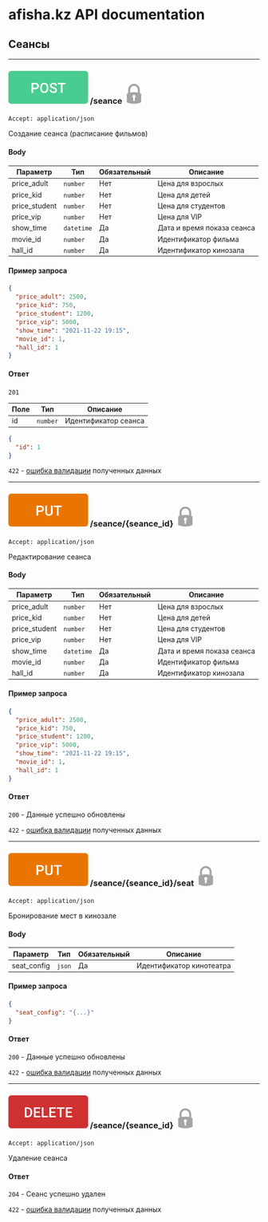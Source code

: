 # afisha.kz API documentation
## Сеансы

---

### ![](images/post.svg) /seance [![](images/lock.svg)](auth.md#авторизация)
`Accept: application/json`

Создание сеанса (расписание фильмов)

#### Body

| Параметр | Тип | Обязательный | Описание |
| ------ | ------ | ------ | ------ |
| price_adult | `number` | Нет | Цена для взрослых |
| price_kid | `number` | Нет | Цена для детей |
| price_student | `number` | Нет | Цена для студентов |
| price_vip | `number` | Нет | Цена для VIP |
| show_time | `datetime` | Да | Дата и время показа сеанса |
| movie_id | `number` | Да | Идентификатор фильма |
| hall_id | `number` | Да | Идентификатор кинозала |

#### Пример запроса

```json
{
  "price_adult": 2500,
  "price_kid": 750,
  "price_student": 1200,
  "price_vip": 5000,
  "show_time": "2021-11-22 19:15",
  "movie_id": 1,
  "hall_id": 1
}
```

#### Ответ

`201`

| Поле | Тип | Описание | 
| ------ | ------ | ------ | 
| id | `number` | Идентификатор сеанса |

```json
{
  "id": 1
}
```

`422` - [ошибка валидации](errors.md#ошибка-валидации-данных) полученных данных

---

### ![](images/put.svg) /seance/{seance_id} [![](images/lock.svg)](auth.md#авторизация)
`Accept: application/json`

Редактирование сеанса

#### Body

| Параметр | Тип | Обязательный | Описание |
| ------ | ------ | ------ | ------ |
| price_adult | `number` | Нет | Цена для взрослых |
| price_kid | `number` | Нет | Цена для детей |
| price_student | `number` | Нет | Цена для студентов |
| price_vip | `number` | Нет | Цена для VIP |
| show_time | `datetime` | Да | Дата и время показа сеанса |
| movie_id | `number` | Да | Идентификатор фильма |
| hall_id | `number` | Да | Идентификатор кинозала |

#### Пример запроса

```json
{
  "price_adult": 2500,
  "price_kid": 750,
  "price_student": 1200,
  "price_vip": 5000,
  "show_time": "2021-11-22 19:15",
  "movie_id": 1,
  "hall_id": 1
}
```

#### Ответ

`200` - Данные успешно обновлены

`422` - [ошибка валидации](errors.md#ошибка-валидации-данных) полученных данных

---

### ![](images/put.svg) /seance/{seance_id}/seat [![](images/lock.svg)](auth.md#авторизация)
`Accept: application/json`

Бронирование мест в кинозале

#### Body

| Параметр | Тип | Обязательный | Описание |
| ------ | ------ | ------ | ------ |
| seat_config | `json` | Да | Идентификатор кинотеатра |

#### Пример запроса

```json
{
  "seat_config": "{...}"
}
```

#### Ответ

`200` - Данные успешно обновлены

`422` - [ошибка валидации](errors.md#ошибка-валидации-данных) полученных данных

---

### ![](images/delete.svg) /seance/{seance_id} [![](images/lock.svg)](auth.md#авторизация)
`Accept: application/json`

Удаление сеанса

#### Ответ

`204` - Сеанс успешно удален

`422` - [ошибка валидации](errors.md#ошибка-валидации-данных) полученных данных
